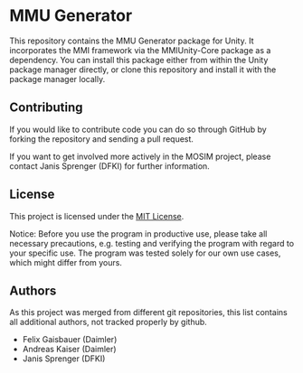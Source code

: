 
# MMU Generator

This repository contains the MMU Generator package for Unity. It incorporates the MMI framework via the MMIUnity-Core package as a dependency. You can install this package either from within the Unity package manager directly, or clone this repository and install it with the package manager locally. 

## Contributing

If you would like to contribute code you can do so through GitHub by forking the repository and sending a pull request.

If you want to get involved more actively in the MOSIM project, please contact Janis Sprenger (DFKI) for further information.

## License

This project is licensed under the [MIT License](./LICENSE). 

Notice: Before you use the program in productive use, please take all necessary precautions, e.g. testing and verifying the program with regard to your specific use. The program was tested solely for our own use cases, which might differ from yours.

## Authors

As this project was merged from different git repositories, this list contains all additional authors, not tracked properly by github. 

- Felix Gaisbauer (Daimler)
- Andreas Kaiser (Daimler)
- Janis Sprenger (DFKI)

